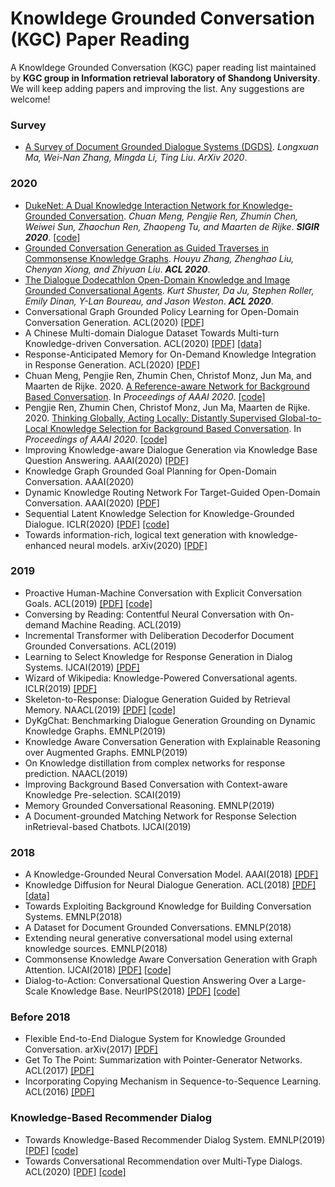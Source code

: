 # Knowldege Grounded Conversation (KGC) Paper Reading
A Knowldege Grounded Conversation (KGC) paper reading list maintained by **KGC group in Information retrieval laboratory of Shandong University**. We will keep adding papers and improving the list. Any suggestions are welcome!


### Survey
* [A Survey of Document Grounded Dialogue Systems (DGDS)](https://arxiv.org/abs/2004.13818?context=stat). *Longxuan Ma, Wei-Nan Zhang, Mingda Li, Ting Liu*. *ArXiv 2020*.

### 2020
* [DukeNet: A Dual Knowledge Interaction Network for Knowledge-Grounded Conversation](). *Chuan Meng, Pengjie Ren, Zhumin Chen, Weiwei Sun, Zhaochun Ren, Zhaopeng Tu, and Maarten de Rijke*. ***SIGIR 2020***. [[code]](https://github.com/ChuanMeng/DukeNet)
* [Grounded Conversation Generation as Guided Traverses in Commonsense Knowledge Graphs](). *Houyu Zhang, Zhenghao Liu, Chenyan Xiong, and Zhiyuan Liu*. ***ACL 2020***.
* [The Dialogue Dodecathlon Open-Domain Knowledge and Image Grounded Conversational Agents](). *Kurt Shuster, Da Ju, Stephen Roller, Emily Dinan, Y-Lan Boureau, and Jason Weston*. ***ACL 2020***.
* Conversational Graph Grounded Policy Learning for Open-Domain Conversation Generation. ACL(2020) [[PDF]]() 
* A Chinese Multi-domain Dialogue Dataset Towards Multi-turn Knowledge-driven Conversation. ACL(2020) [[PDF]](https://arxiv.org/pdf/2004.04100.pdf) [[data]](https://github.com/thu-coai/KdConv) 
* Response-Anticipated Memory for On-Demand Knowledge Integration in Response Generation. ACL(2020) [[PDF]](https://arxiv.org/abs/2005.06128) 
* Chuan Meng, Pengjie Ren, Zhumin Chen, Christof Monz, Jun Ma, and Maarten de Rijke. 2020. [A Reference-aware Network for Background Based Conversation](https://arxiv.org/pdf/1908.06449.pdf). In *Proceedings of AAAI 2020*. [[code]](https://github.com/ChuanMeng/RefNet)
* Pengjie Ren, Zhumin Chen, Christof Monz, Jun Ma, Maarten de Rijke. 2020. [Thinking Globally, Acting Locally: Distantly Supervised Global-to-Local Knowledge Selection for Background Based Conversation](https://arxiv.org/pdf/1908.09528.pdf). In *Proceedings of AAAI 2020*. [[code]](https://github.com/PengjieRen/GLKS) 
* Improving Knowledge-aware Dialogue Generation via Knowledge Base Question Answering. AAAI(2020) [[PDF]](https://arxiv.org/abs/1912.07491) 
* Knowledge Graph Grounded Goal Planning for Open-Domain Conversation. AAAI(2020)
* Dynamic Knowledge Routing Network For Target-Guided Open-Domain Conversation. AAAI(2020) [[PDF]](https://arxiv.org/abs/2002.01196) 
* Sequential Latent Knowledge Selection for Knowledge-Grounded Dialogue. ICLR(2020) [[PDF]](https://arxiv.org/abs/2002.07510?context=cs.CL) [[code]](https://github.com/bckim92/sequential-knowledge-transformer)
* Towards information-rich, logical text generation with knowledge-enhanced neural models. arXiv(2020) [[PDF]](https://arxiv.org/abs/2003.00814) 

### 2019
* Proactive Human-Machine Conversation with Explicit Conversation Goals. ACL(2019) [[PDF]](https://www.aclweb.org/anthology/P19-1369) [[code]](https://github.com/PaddlePaddle/Research/tree/master/NLP/ACL2019-DuConv) 
* Conversing by Reading: Contentful Neural Conversation with On-demand Machine Reading. ACL(2019)
* Incremental Transformer with Deliberation Decoderfor Document Grounded Conversations. ACL(2019)
* Learning to Select Knowledge for Response Generation in Dialog Systems. IJCAI(2019) [[PDF]](https://www.ijcai.org/proceedings/2019/0706.pdf) 
* Wizard of Wikipedia: Knowledge-Powered Conversational agents. ICLR(2019) [[PDF]](https://arxiv.org/pdf/1811.01241.pdf)
* Skeleton-to-Response: Dialogue Generation Guided by Retrieval Memory. NAACL(2019) [[PDF]](https://www.aclweb.org/anthology/N19-1124) [[code]](https://github.com/jcyk/Skeleton-to-Response) 
* DyKgChat: Benchmarking Dialogue Generation Grounding on Dynamic Knowledge Graphs. EMNLP(2019)
* Knowledge Aware Conversation Generation with Explainable Reasoning over Augmented Graphs. EMNLP(2019)
* On Knowledge distillation from complex networks for response prediction. NAACL(2019)
* Improving Background Based Conversation with Context-aware Knowledge Pre-selection. SCAI(2019)
* Memory Grounded Conversational Reasoning. EMNLP(2019)
* A Document-grounded Matching Network for Response Selection inRetrieval-based Chatbots. IJCAI(2019)


### 2018
* A Knowledge-Grounded Neural Conversation Model. AAAI(2018)  [[PDF]](https://arxiv.org/abs/1702.01932v2)
* Knowledge Diffusion for Neural Dialogue Generation. ACL(2018) [[PDF]](https://www.aclweb.org/anthology/P18-1138) [[data]](https://github.com/liushuman/neural-knowledge-diffusion)
* Towards Exploiting Background Knowledge for Building Conversation Systems. EMNLP(2018)
* A Dataset for Document Grounded Conversations. EMNLP(2018)
* Extending neural generative conversational model using external knowledge sources. EMNLP(2018)
* Commonsense Knowledge Aware Conversation Generation with Graph Attention. IJCAI(2018) [[PDF]](https://www.ijcai.org/proceedings/2018/0643.pdf) [[code]](https://github.com/tuxchow/ccm) 
* Dialog-to-Action: Conversational Question Answering Over a Large-Scale Knowledge Base. NeurIPS(2018) [[PDF]](http://papers.nips.cc/paper/7558-dialog-to-action-conversational-question-answering-over-a-large-scale-knowledge-base.pdf) [[code]](https://github.com/guoday/Dialog-to-Action)

### Before 2018
* Flexible End-to-End Dialogue System for Knowledge Grounded Conversation. arXiv(2017) [[PDF]](https://arxiv.org/pdf/1709.04264.pdf) 
* Get To The Point: Summarization with Pointer-Generator Networks. ACL(2017) [[PDF]](https://arxiv.org/abs/1704.04368) 
* Incorporating Copying Mechanism in Sequence-to-Sequence Learning. ACL(2016) [[PDF]](https://arxiv.org/abs/1603.06393)

### Knowledge-Based Recommender Dialog
* Towards Knowledge-Based Recommender Dialog System. EMNLP(2019) [[PDF]](https://www.aclweb.org/anthology/D19-1189.pdf) [[code]](https://github.com/THUDM/KBRD) 
* Towards Conversational Recommendation over Multi-Type Dialogs. ACL(2020) [[PDF]](https://arxiv.org/pdf/2005.03954.pdf) [[code]](https://github.com/PaddlePaddle/Research/tree/master/NLP/ACL2020-DuRecDial)
